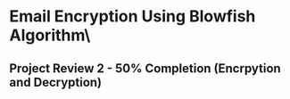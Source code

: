 # Email Encryption Using Blowfish Algorithm\
## Project Review 2 - 50% Completion (Encrpytion and Decryption)